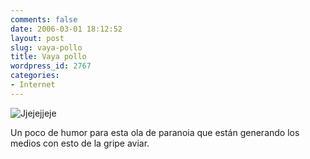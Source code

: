 ```yaml
---
comments: false
date: 2006-03-01 18:12:52
layout: post
slug: vaya-pollo
title: Vaya pollo
wordpress_id: 2767
categories:
- Internet
---
```


![Jjejejjeje](/images/lolpollo_01.png)





Un poco de humor para esta ola de paranoia que están generando los medios con esto de la gripe aviar.
